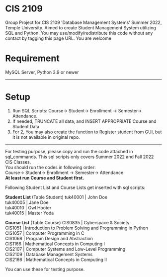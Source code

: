 # CIS 2109
Group Project for CIS 2109 'Database Management Systems' Summer 2022, Temple University. 
Aimed to create Student Management System utilizing SQL and Python. 
You may use/modify/redistribute this code without any contact by tagging this page URL. You are welcome

# Requirement  
MySQL Server, Python 3.9 or newer  

---
# Setup  
1. Run SQL Scripts: Course-> Student-> Enrollment -> Semester-> Attendance.  
2. If needed, TRUNCATE all data, and INSERT APPROPRIATE Course and Student Data.  
3. For 2, You may also create the function to Register student from GUI, but it is not available in original repo. 

---

For testing purpose, please copy and run the code attached in sql_commands.
This sql scripts only covers Summer 2022 and Fall 2022 CIS Classes.  
You should run the codes in following order:  
Course-> Student-> Enrollment -> Semester-> Attendance.  
**At least run Course and Student first.**

Following Student List and Course Lists get inserted with sql scripts:  
  
**Student List** (Table Student)
tuk40001 | John Doe  
tuk40005 | Jane Doe  
tuk40010 | Owl Hooter  
tuk40015 | Master Yoda  
  
**Course List** (Table Course)
CIS0835 | Cyberspace & Society  
CIS1051 | Introduction to Problem Solving and Programming in Python  
CIS1057 | Computer Programming in C  
CIS1068 | Program Design and Abstraction  
CIS1166 | Mathematical Concepts in Computing I  
CIS2107 | Computer Systems and Low-Level Programming  
CIS2109 | Database Management Systems  
CIS2166 | Mathematical Concepts in Computing II
  
You can use these for testing purpose.


